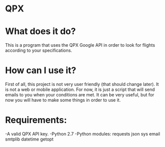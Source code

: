 # QPX

# What does it do?
This is a program that uses the QPX Google API in order to look for flights according to your specifications.

# How can I use it?
First of all, this project is not very user friendly (that should change later). It is not a web or mobile application. For now, it is just a script that will send emails to you when your conditions are met. It can be very useful, but for now you will have to make some things in order to use it.

# Requirements:
-A valid QPX API key.
-Python 2.7
-Python modules:
    requests
    json
    sys
    email
    smtplib
    datetime
    getopt
